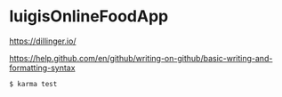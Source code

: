 # luigisOnlineFoodApp

https://dillinger.io/

https://help.github.com/en/github/writing-on-github/basic-writing-and-formatting-syntax

```sh
$ karma test
```
